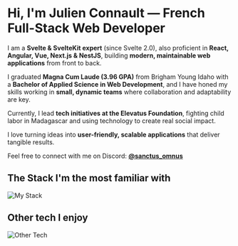 # Hi, I'm Julien Connault — French Full-Stack Web Developer

I am a **Svelte & SvelteKit expert** (since Svelte 2.0), also proficient in **React, Angular, Vue, Next.js & NestJS**, building **modern, maintainable web applications** from front to back.

I graduated **Magna Cum Laude (3.96 GPA)** from Brigham Young Idaho with a **Bachelor of Applied Science in Web Development**, and I have honed my skills working in **small, dynamic teams** where collaboration and adaptability are key.

Currently, I lead **tech initiatives at the Elevatus Foundation**, fighting child labor in Madagascar and using technology to create real social impact.

I love turning ideas into **user-friendly, scalable applications** that deliver tangible results.

Feel free to connect with me on Discord: **[@sanctus_omnus](https://discord.com/users/596300182317170709)**

## The Stack I'm the most familiar with  
![My Stack](https://skillicons.dev/icons?i=svelte,supabase,ts,js,html,css,tailwind,git)

## Other tech I enjoy  
![Other Tech](https://skillicons.dev/icons?i=angular,react,vue,firebase,mongodb,sass,python)
